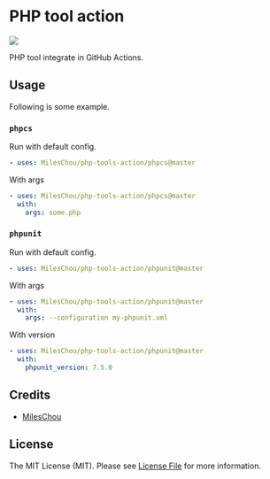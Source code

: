 # PHP tool action

![](https://github.com/MilesChou/php-tools-action/workflows/Testing/badge.svg)

PHP tool integrate in GitHub Actions.

## Usage

Following is some example.

### `phpcs`

Run with default config.

```yaml
- uses: MilesChou/php-tools-action/phpcs@master
```

With args

```yaml
- uses: MilesChou/php-tools-action/phpcs@master
  with:
    args: some.php
```

### `phpunit`

Run with default config.

```yaml
- uses: MilesChou/php-tools-action/phpunit@master
```

With args

```yaml
- uses: MilesChou/php-tools-action/phpunit@master
  with:
    args: --configuration my-phpunit.xml
```

With version

```yaml
- uses: MilesChou/php-tools-action/phpunit@master
  with:
    phpunit_version: 7.5.0
```

## Credits

* [MilesChou](https://github.com/MilesChou)

## License

The MIT License (MIT). Please see [License File](LICENSE) for more information.

